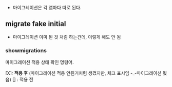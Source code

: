 
- 마이그레이션은 각 앱마다 따로 된다.

## migrate fake initial 
- 마이그레이션 이미 된 것 처럼 하는건데, 이렇게 해도 안 됨 

### showmigrations

마이그레이션 적용 상태 확인 명령어.

[X]: **적용 후** (마이그레이션 적용 안된거처럼 생겼지만, 체크 표시임 -_-마이그레이션 됬음) 
[] : 적용 전 

